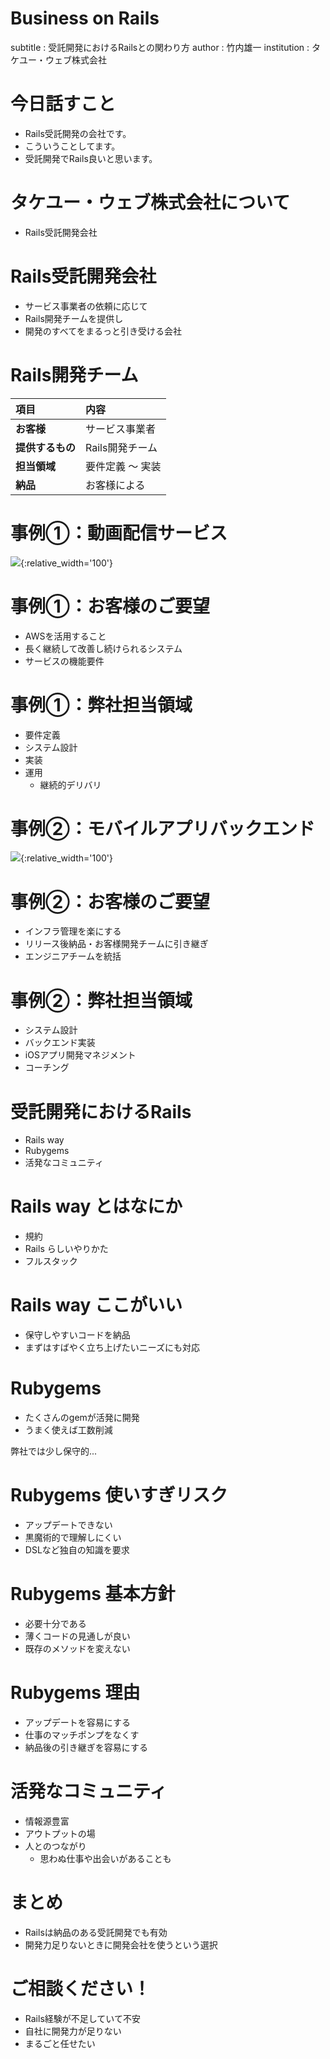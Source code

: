 # Business on Rails

subtitle
:    受託開発におけるRailsとの関わり方
author
:   竹内雄一
institution
:   タケユー・ウェブ株式会社 

# 今日話すこと

* Rails受託開発の会社です。
* こういうことしてます。
* 受託開発でRails良いと思います。

# タケユー・ウェブ株式会社について

* Rails受託開発会社

# Rails受託開発会社

* サービス事業者の依頼に応じて
* Rails開発チームを提供し
* 開発のすべてをまるっと引き受ける会社

# Rails開発チーム

|項目       |内容       |
|:-----------|:------------|
|**お客様**        |サービス事業者         |
|**提供するもの**        |Rails開発チーム         |
|**担当領域**        | 要件定義 〜 実装 |
|**納品** | お客様による |

# 事例①：動画配信サービス

![](assets/streaming.jpg){:relative_width='100'}

# 事例①：お客様のご要望

- AWSを活用すること
- 長く継続して改善し続けられるシステム
- サービスの機能要件

# 事例①：弊社担当領域

- 要件定義
- システム設計
- 実装
- 運用
  - 継続的デリバリ

# 事例②：モバイルアプリバックエンド

![](assets/backend.jpg){:relative_width='100'}

# 事例②：お客様のご要望

- インフラ管理を楽にする
- リリース後納品・お客様開発チームに引き継ぎ
- エンジニアチームを統括

# 事例②：弊社担当領域

- システム設計
- バックエンド実装
- iOSアプリ開発マネジメント
- コーチング

# 受託開発におけるRails

- Rails way
- Rubygems
- 活発なコミュニティ

# Rails way とはなにか

- 規約
- Rails らしいやりかた
- フルスタック

# Rails way ここがいい

- 保守しやすいコードを納品
- まずはすばやく立ち上げたいニーズにも対応

# Rubygems

- たくさんのgemが活発に開発
- うまく使えば工数削減

弊社では少し保守的...

# Rubygems 使いすぎリスク

- アップデートできない
- 黒魔術的で理解しにくい
- DSLなど独自の知識を要求

# Rubygems 基本方針

- 必要十分である
- 薄くコードの見通しが良い
- 既存のメソッドを変えない

# Rubygems 理由

- アップデートを容易にする
- 仕事のマッチポンプをなくす
- 納品後の引き継ぎを容易にする

# 活発なコミュニティ

- 情報源豊富
- アウトプットの場
- 人とのつながり
  - 思わぬ仕事や出会いがあることも

# まとめ

- Railsは納品のある受託開発でも有効
- 開発力足りないときに開発会社を使うという選択

# ご相談ください！

- Rails経験が不足していて不安
- 自社に開発力が足りない
- まるごと任せたい
